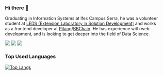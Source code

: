 ### Hi there 👋

<!--
**DaniloSI/danilosi** is a ✨ _special_ ✨ repository because its `README.md` (this file) appears on your GitHub profile.

Here are some ideas to get you started:

- 🔭 I’m currently working on ...
- 🌱 I’m currently learning ...
- 👯 I’m looking to collaborate on ...
- 🤔 I’m looking for help with ...
- 💬 Ask me about ...
- 📫 How to reach me: ...
- 😄 Pronouns: ...
- ⚡ Fun fact: ...
-->

Graduating in Information Systems at Ifes Campus Serra, he was a volunteer student at [LEDS (Extension Laboratory in Solution Development)](https://leds.serra.ifes.edu.br/) and works as a frontend developer at [Pitang](https://pitang.com/)/[BBChain](https://www.bbchain.com.br/). He has experience with web development, and is looking to get deeper into the field of Data Science.

<a href="https://www.linkedin.com/in/danilo-de-oliveira-28a024b2"><img src="https://img.shields.io/badge/LinkedIn-0077B5?style=for-the-badge&logo=linkedin&logoColor=white" /></a> <a href="https://t.me/danilodeoliveira"><img src="https://img.shields.io/badge/Telegram-2CA5E0?style=for-the-badge&logo=telegram&logoColor=white" /></a> <a href="mailto:danilodeoliveira94@gmail.com"><img src="https://img.shields.io/badge/Gmail-D14836?style=for-the-badge&logo=gmail&logoColor=white" /></a>

### Top Used Languages
<!-- ![Anurag's GitHub stats](https://github-readme-stats.vercel.app/api?username=danilosi&show_icons=true&theme=gotham) -->

[![Top Langs](https://github-readme-stats.vercel.app/api/top-langs/?username=danilosi&theme=gotham&hide=jupyter%20notebook)](https://github.com/anuraghazra/github-readme-stats)

